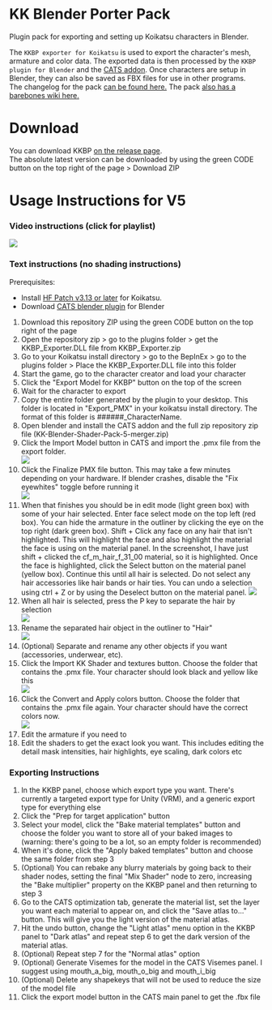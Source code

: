 # KK Blender Porter Pack
Plugin pack for exporting and setting up Koikatsu characters in Blender.  

The ```KKBP exporter for Koikatsu``` is used to export the character's mesh, armature and color data. The exported data is then processed by the ```KKBP plugin for Blender``` and the [CATS addon](https://github.com/GiveMeAllYourCats/cats-blender-plugin). Once characters are setup in Blender, they can also be saved as FBX files for use in other programs.   
The changelog for the pack [can be found here.](https://github.com/FlailingFog/KK-Blender-Shader-Pack/blob/master/Changelog.md)
The pack [also has a barebones wiki here.](https://github.com/FlailingFog/KK-Blender-Shader-Pack/wiki)

# Download
You can download KKBP [on the release page](https://github.com/FlailingFog/KK-Blender-Porter-Pack/releases).  
The absolute latest version can be downloaded by using the green CODE button on the top right of the page > Download ZIP

# Usage Instructions for V5
### Video instructions (click for playlist)
[![ ](https://github.com/FlailingFog/KK-Blender-Shader-Pack/blob/assets/readme/playlistthumbnail.png)](https://www.youtube.com/playlist?list=PLhiuav2SCuvcSAgT9pevHGjLWWB-NgVv3)

### Text instructions (no shading instructions)

Prerequisites:
* Install [HF Patch v3.13 or later](https://github.com/ManlyMarco/KK-HF_Patch) for Koikatsu.
* Download [CATS blender plugin](https://github.com/GiveMeAllYourCats/cats-blender-plugin) for Blender

1. Download this repository ZIP using the green CODE button on the top right of the page
2. Open the repository zip > go to the plugins folder > get the KKBP_Exporter.DLL file from KKBP_Exporter.zip
3. Go to your Koikatsu install directory > go to the BepInEx > go to the plugins folder > Place the KKBP_Exporter.DLL file into this folder
4. Start the game, go to the character creator and load your character
5. Click the "Export Model for KKBP" button on the top of the screen
6. Wait for the character to export
7. Copy the entire folder generated by the plugin to your desktop. This folder is located in "Export_PMX" in your koikatsu install directory. The format of this folder is ######_CharacterName. 
8. Open blender and install the CATS addon and the full zip repository zip file (KK-Blender-Shader-Pack-5-merger.zip)
9. Click the Import Model button in CATS and import the .pmx file from the export folder.  
![ ](https://github.com/FlailingFog/KK-Blender-Shader-Pack/blob/assets/readme/catsimport.png)
9. Click the Finalize PMX file button. This may take a few minutes depending on your hardware. If blender crashes, disable the "Fix eyewhites" toggle before running it  
![ ](https://github.com/FlailingFog/KK-Blender-Shader-Pack/blob/assets/readme/kkpanel1.png)
10. When that finishes you should be in edit mode (light green box) with some of your hair selected. Enter face select mode on the top left (red box). You can hide the armature in the outliner by clicking the eye on the top right (dark green box). Shift + Click any face on any hair that isn't highlighted. This will highlight the face and also highlight the material the face is using on the material panel. In the screenshot, I have just shift + clicked the cf_m_hair_f_31_00 material, so it is highlighted. Once the face is highlighted, click the Select button on the material panel (yellow box). Continue this until all hair is selected. Do not select any hair accessories like hair bands or hair ties. You can undo a selection using ctrl + Z or by using the Deselect button on the material panel. ![ ](https://github.com/FlailingFog/KK-Blender-Shader-Pack/blob/assets/readme/hairselection.png)
11. When all hair is selected, press the P key to separate the hair by selection  
![ ](https://github.com/FlailingFog/KK-Blender-Shader-Pack/blob/assets/readme/hairseparate.png)
12. Rename the separated hair object in the outliner to "Hair"  
![ ](https://github.com/FlailingFog/KK-Blender-Shader-Pack/blob/assets/readme/rename.png)
13. (Optional) Separate and rename any other objects if you want (accessories, underwear, etc). 
14. Click the Import KK Shader and textures button. Choose the folder that contains the .pmx file. Your character should look black and yellow like this  
![ ](https://github.com/FlailingFog/KK-Blender-Shader-Pack/blob/assets/readme/importtemplates.png)
16. Click the Convert and Apply colors button. Choose the folder that contains the .pmx file again. Your character should have the correct colors now.  
![ ](https://github.com/FlailingFog/KK-Blender-Shader-Pack/blob/assets/readme/importcolors.png)
18. Edit the armature if you need to
19. Edit the shaders to get the exact look you want. This includes editing the detail mask intensities, hair highlights, eye scaling, dark colors etc

### Exporting Instructions
1. In the KKBP panel, choose which export type you want. There's currently a targeted export type for Unity (VRM), and a generic export type for everything else
2. Click the "Prep for target application" button
3. Select your model, click the "Bake material templates" button and choose the folder you want to store all of your baked images to (warning: there's going to be a lot, so an empty folder is recommended)
4. When it's done, click the "Apply baked templates" button and choose the same folder from step 3
5. (Optional) You can rebake any blurry materials by going back to their shader nodes, setting the final "Mix Shader" node to zero, increasing the "Bake multiplier" property on the KKBP panel and then returning to step 3
6. Go to the CATS optimization tab, generate the material list, set the layer you want each material to appear on, and click the "Save atlas to..." button. This will give you the light version of the material atlas.
7. Hit the undo button, change the "Light atlas" menu option in the KKBP panel to "Dark atlas" and repeat step 6 to get the dark version of the material atlas.
8. (Optional) Repeat step 7 for the "Normal atlas" option
9. (Optional) Generate Visemes for the model in the CATS Visemes panel. I suggest using mouth_a_big, mouth_o_big and mouth_i_big
10. (Optional) Delete any shapekeys that will not be used to reduce the size of the model file 
11. Click the export model button in the CATS main panel to get the .fbx file

